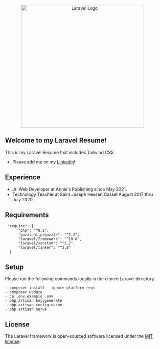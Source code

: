 <p align="center"><a href="https://laravel.com" target="_blank"><img src="https://raw.githubusercontent.com/laravel/art/master/logo-lockup/5%20SVG/2%20CMYK/1%20Full%20Color/laravel-logolockup-cmyk-red.svg" width="400" alt="Laravel Logo"></a></p>


## Welcome to my Laravel Resume!

This is my Laravel Resume that includes Tailwind CSS.

- Please add me on my [LinkedIn](https://www.linkedin.com/in/phoenix-keiner?utm_source=web&utm_medium=github&utm_campaign=laravel)!


## Experience

- Jr. Web Developer at Annie's Publishing since May 2021.
- Technology Teacher at Saint Joseph Hessen Cassel August 2017 thru July 2020.


## Requirements
```
 "require": {
      "php": "^8.1",
      "guzzlehttp/guzzle": "^7.2",
      "laravel/framework": "^10.0",
      "laravel/sanctum": "^3.2",
      "laravel/tinker": "^2.8"
  }
```

## Setup
Please run the following commands locally in the cloned Laravel directory.

```
- composer install --ignore-platform-reqs
- composer update
- cp .env.example .env
- php artisan key:generate
- php artisan config:cache
- php artisan serve
```




## License

The Laravel framework is open-sourced software licensed under the [MIT license](https://opensource.org/licenses/MIT).
